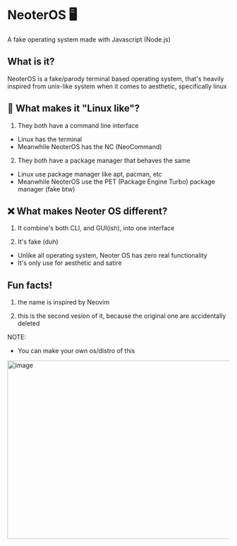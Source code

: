 # NeoterOS 🖥️

A fake operating system made with Javascript (Node.js)

## What is it?

NeoterOS is a fake/parody terminal based operating system, that's heavily inspired from unix-like system when it comes to aesthetic, specifically linux

## 🐧 What makes it "Linux like"?

1. They both have a command line interface

- Linux has the terminal
- Meanwhile NeoterOS has the NC (NeoCommand)

2. They both have a package manager that behaves the same

- Linux use package manager like apt, pacman, etc
- Meanwhile NeoterOS use the PET (Package Engine Turbo) package manager (fake btw)

## ❌ What makes Neoter OS different?

1. It combine's both CLI, and GUI(ish), into one interface

2. It's fake (duh)

- Unlike all operating system, Neoter OS has zero real functionality
- It's only use for aesthetic and satire

## Fun facts!

1. the name is inspired by Neovim

2. this is the second vesion of it, because the original one are accidentally deleted

NOTE:
- You can make your own os/distro of this

<img width="780" height="404" alt="image" src="https://github.com/user-attachments/assets/2be1da4f-abe9-46a8-ae86-5a59c1c78831" />

